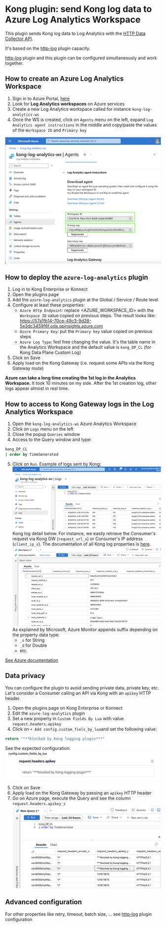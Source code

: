 # Kong plugin: send Kong log data to Azure Log Analytics Workspace 
This plugin sends Kong log data to Log Analytics with the [HTTP Data Collector API](https://learn.microsoft.com/en-us/rest/api/loganalytics/create-request).

It's based on the [http-log](https://docs.konghq.com/hub/kong-inc/http-log/) plugin capacity.

[http-log](https://docs.konghq.com/hub/kong-inc/http-log/) plugin and this plugin can be configured simultaneously and work together.

## How to create an Azure Log Analytics Workspace
1) Sign in to Azure Portal, [here](https://portal.azure.com/)
2) Look for **Log Analytics workspaces** on Azure services
3) Create a new Log Analytics workspace called for instance `kong-log-analytics-ws`
4) Once the WS is created, click on `Agents` menu on the left, expand `Log Analytics agent instructions` in the middle and copy/paste the values of the `Workspace ID` and `Primary key`

![Alt text](/images/1-Azure-Log-Analytics-Workspace.png "Log Analytics Workspace")

## How to deploy the `azure-log-analytics` plugin
1) Log in to Kong Enterprise or Konnect
2) Open the plugins page
3) Add the `azure-log-analytics` plugin at the Global / Service / Route level
4) Configure at least these properties:
    - `Azure Http Endpoint`: replace <AZURE_WORKSPACE_ID> with the `Workspace ID` value copied on previous steps. The result looks like: https://57a1fb14-70ce-49c3-9d28-5e3dc3459f6f.ods.opinsights.azure.com
    - `Azure Primary Key`: put the `Primary key` value copied on previous steps
    - `Azure Log Type`: feel free changing the value. It's the table name in the Analytics Workspace and the default value is `kong_DP_CL` (for Kong Data Plane Custom Log)
5) Click on Save
6) Apply load on the Kong Gateway (i.e. request some APIs via the Kong Gateway route)

**Azure can take a long time creating the 1st log in the Analytics Workspace.** It took 10 minutes on my side. After the 1st creation log, other logs appear almost in real time.

## How to access to Kong Gateway logs in the Log Analytics Workspace
1) Open the `kong-log-analytics-ws` Azure Analytics Workspace
2) Click on `Logs` menu on the left
3) Close the popup `Queries` window
4) Access to the Query window and type:
```sql
kong_DP_CL
| order by TimeGenerated
```
5) Click on `Run`. 
Example of logs sent by Kong:
![Alt text](/images/2-Azure-Log-Analytics-run-query.png "Query on kong_DP_CL")
Kong log detail below. For instance, we easily retrieve the Consumer's request via Kong GW (`request_url_s`) or Consumer's IP address (`client_ip_s`).
The documentation of all Kong log properties is [here](https://docs.konghq.com/hub/kong-inc/http-log/#json-object-considerations).
![Alt text](/images/3-Azure-Log-Analytics-run-query.png "Query on kong_DP_CL")
As explained by Microsoft, Azure Monitor appends suffix depending on the property data type:
    - `_s` for String
    - `_d` for Double
    - etc.

[See Azure documentation](https://learn.microsoft.com/en-us/azure/azure-monitor/logs/data-collector-api?tabs=powershell#record-type-and-properties)

## Data privacy
You can configure the plugin to avoid sending private data, private key, etc.
Let's consider a Consumer calling an API via Kong with an `apikey` HTTP header.
1) Open the plugins page on Kong Enterprise or Konnect
2) Edit the `azure-log-analytics` plugin
3) Set a new property in `Custom Fields By Lua` with value `request.headers.apikey`
4) Click on `+ Add config.custom_fiels_by_lua`and set the following value:
```Lua
return "***blocked by Kong logging plugin***"
```
See the expected configuration:
![Alt text](/images/4-dataPrivacy-azure-log-analytics-plugin.png "Data privacy configuration")

5) Click on Save
6) Apply load on the Kong Gateway by passing an `apikey` HTTP header
7) Go on Azure page, execute the Query and see the column `request.headers.apikey_s`
![Alt text](/images/5-dataPrivacy-azure-log-analytics-result.png "Data privacy result")

## Advanced configuration
For other properties like retry, timeout, batch size, ... see [http-log](https://docs.konghq.com/hub/kong-inc/http-log/configuration/) plugin configuration